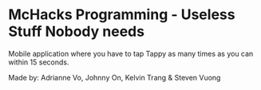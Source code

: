 # McHacks Programming - Useless Stuff Nobody needs
Mobile application where you have to tap Tappy as many times as you can within 15 seconds.

Made by: Adrianne Vo, Johnny On, Kelvin Trang & Steven Vuong

